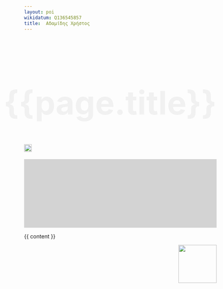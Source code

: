 ```yaml
---
layout: poi
wikidatum: Q136545857
title:  Αδαμίδης Χρήστος
---
```


<h1 style="float:right; font-size:64pt; color:#f1f1f1">{{page.title}}</h1>
<h2 id="wikidata_title"></h2>
<h3 id="wikidata_descr"></h3>
<a id="wikidata_href" target="_blank"><img src = "https://upload.wikimedia.org/wikipedia/commons/archive/5/5a/20211013163259%21Wikipedia%27s_W.svg" alt="Wikipedia link" height="20px"/> <span id="wikipedia_title"> </a>
<p id="wikidata_location"></p>

<img id="wikidata_img" style="width:100%; padding-bottom:5px;" />

<div id="map" style="height: 180px; width:100%; background-color:lightgrey"></div>

{{ content }}

<img src="https://upload.wikimedia.org/wikipedia/commons/4/41/Wikidata_Stamp_Rec_Light.svg" style="float:right; width:100px" />

<script src="https://code.jquery.com/jquery-3.6.0.min.js" integrity="sha256-/xUj+3OJU5yExlq6GSYGSHk7tPXikynS7ogEvDej/m4=" crossorigin="anonymous"></script>
<script>var wikidatum = '{{page.wikidatum}}'</script>
<script src="{{ '/assets/js/get_wiki_item.js' | relative_url }}"></script>

<script src="https://unpkg.com/leaflet@1.8.0/dist/leaflet.js"
   integrity="sha512-BB3hKbKWOc9Ez/TAwyWxNXeoV9c1v6FIeYiBieIWkpLjauysF18NzgR1MBNBXf8/KABdlkX68nAhlwcDFLGPCQ=="
   crossorigin=""></script>
<script src='https://api.mapbox.com/mapbox.js/plugins/leaflet-fullscreen/v1.0.1/Leaflet.fullscreen.min.js'></script>
